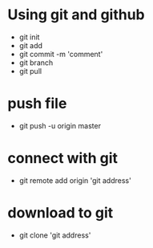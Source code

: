 # Using git and github
- git init
- git add
- git commit -m 'comment'
- git branch
- git pull

# push file
- git push -u origin master
# connect with git
- git remote add origin 'git address'
# download to git
- git clone 'git address'